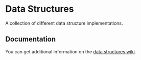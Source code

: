 # Data Structures

A collection of different data structure implementations.


## Documentation

You can get additional information on the [data structures wiki](https://github.com/jk-007/data-structures/wiki).

